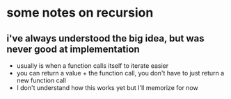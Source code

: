 # some notes on recursion
## i've always understood the big idea, but was never good at implementation

 - usually is when a function calls itself to iterate easier
 - you can return a value + the function call, you don't have to just return a new function call
  - I don't understand how this works yet but I'll memorize for now